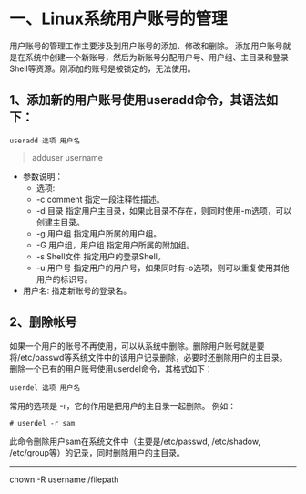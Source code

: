 
# 一、Linux系统用户账号的管理
用户账号的管理工作主要涉及到用户账号的添加、修改和删除。
添加用户账号就是在系统中创建一个新账号，然后为新账号分配用户号、用户组、主目录和登录Shell等资源。刚添加的账号是被锁定的，无法使用。

## 1、添加新的用户账号使用useradd命令，其语法如下：

```
useradd 选项 用户名
```

> adduser username

- 参数说明：
    - 选项:
    -   -c comment 指定一段注释性描述。
    -   -d 目录 指定用户主目录，如果此目录不存在，则同时使用-m选项，可以创建主目录。
    -   -g 用户组 指定用户所属的用户组。
    -   -G 用户组，用户组 指定用户所属的附加组。
    -   -s Shell文件 指定用户的登录Shell。
    -   -u 用户号 指定用户的用户号，如果同时有-o选项，则可以重复使用其他用户的标识号。
- 用户名:
    指定新账号的登录名。


## 2、删除帐号
如果一个用户的账号不再使用，可以从系统中删除。删除用户账号就是要将/etc/passwd等系统文件中的该用户记录删除，必要时还删除用户的主目录。
删除一个已有的用户账号使用userdel命令，其格式如下：
```
userdel 选项 用户名
```
常用的选项是 -r，它的作用是把用户的主目录一起删除。
例如：
```
# userdel -r sam
```
此命令删除用户sam在系统文件中（主要是/etc/passwd, /etc/shadow, /etc/group等）的记录，同时删除用户的主目录。











---

chown -R username /filepath